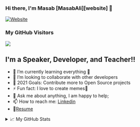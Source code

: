 ### Hi there, I'm Masab [MasabAli][website] 👋

[![Website](https://img.shields.io/website?label=masabali.me&style=for-the-badge&url=https%3A%2F%2Fmasabali.me)](https://www.masabali.me/)
### My GitHub Visitors
![](https://visitor-badge.glitch.me/badge?page_id=MasabAli)

## I'm a Speaker, Developer, and Teacher!!

- 🌱 I’m currently learning everything 🤣
- 👯 I’m looking to collaborate with other developers
- 🥅 2021 Goals: Contribute more to Open Source projects
- ⚡ Fun fact: I love to create memes🤣
- 💬 Ask me about anything, I am happy to help;
- 📫 How to reach me: [Linkedin](http://www.linkedin.com/in/masab-ali-860697179)
- 📝[Resume](https://www.masabali.me/Resume.pdf)
<details>
<summary>📈 My GitHub Stats</summary>

<p align="center"> <img src="https://github-readme-stats.vercel.app/api?username=MasabAli&show_icons=true&theme=gotham" alt="abhisheknaiidu" />

</details>
